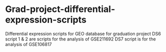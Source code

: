 # Grad-project-differential-expression-scripts
Differential expression scripts for GEO database for graduation project 
DS6 script 1 & 2 are scripts for the analysis of GSE211692
DS7 script is for the analysis of GSE106817
